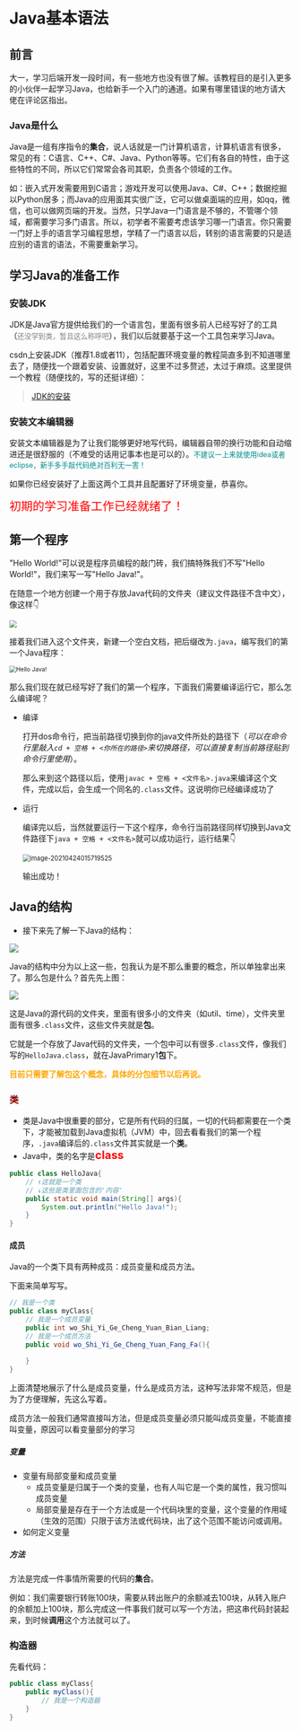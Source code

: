# Java基本语法

## 前言

大一，学习后端开发一段时间，有一些地方也没有很了解。该教程目的是引入更多的小伙伴一起学习Java，也给新手一个入门的通道。如果有哪里错误的地方请大佬在评论区指出。

### Java是什么

Java是一组有序指令的**集合**，说人话就是一门计算机语言，计算机语言有很多，常见的有：C语言、C++、C#、Java、Python等等。它们有各自的特性，由于这些特性的不同，所以它们常常会各司其职，负责各个领域的工作。

如：嵌入式开发需要用到C语言；游戏开发可以使用Java、C#、C++；数据挖掘以Python居多；而Java的应用面其实很广泛，它可以做桌面端的应用，如qq，微信，也可以做网页端的开发。当然，只学Java一门语言是不够的，不管哪个领域，都需要学习多门语言。所以，初学者不需要考虑该学习哪一门语言。你只需要一门好上手的语言学习编程思想，学精了一门语言以后，转别的语言需要的只是适应别的语言的语法，不需要重新学习。

## 学习Java的准备工作

### 安装JDK

JDK是Java官方提供给我们的一个语言包，里面有很多前人已经写好了的工具（<font style="font-size:90%;color:grey">还没学到类，暂且这么称呼吧</font>），我们以后就要基于这一个工具包来学习Java。

csdn上安装JDK（推荐1.8或者11），包括配置环境变量的教程简直多到不知道哪里去了，随便找一个跟着安装、设置就好，这里不过多赘述，太过于麻烦。这里提供一个教程（随便找的，写的还挺详细）：

> <a href="https://blog.csdn.net/qq_38436214/article/details/105071088?ops_request_misc=%7B%22request%5Fid%22%3A%22161917658716780269851322%22%2C%22scm%22%3A%2220140713.130102334..%22%7D&request_id=161917658716780269851322&biz_id=0&utm_medium=distribute.pc_search_result.none-task-blog-2~all~top_positive~default-1-105071088.first_rank_v2_pc_rank_v29&utm_term=jdk">JDK的安装</a>

### 安装文本编辑器

安装文本编辑器是为了让我们能够更好地写代码，编辑器自带的换行功能和自动缩进还是很舒服的（不难受的话用记事本也是可以的）。<font style="color:darkcyan;font-size:90%;">不建议一上来就使用idea或者eclipse，新手多手敲代码绝对百利无一害！</font>

如果你已经安装好了上面这两个工具并且配置好了环境变量，恭喜你。

<font style="color:red;font-size:1.3rem;">初期的学习准备工作已经就绪了！</font>

## 第一个程序

"Hello World!"可以说是程序员编程的敲门砖，我们搞特殊我们不写"Hello World!"，我们来写一写"Hello Java!"。

在随意一个地方创建一个用于存放Java代码的文件夹（建议文件路径不含中文），像这样:point_down:

<img src="Java基础语法(1)_2.png" style="zoom:80%">

接着我们进入这个文件夹，新建一个空白文档，把后缀改为`.java`，编写我们的第一个Java程序：

<img src="Java基础语法(1)_3.png" alt="Hello Java!" style="zoom:75%;" />

那么我们现在就已经写好了我们的第一个程序，下面我们需要编译运行它，那么怎么编译呢？

* 编译

  打开dos命令行，把当前路径切换到你的java文件所处的路径下（*可以在命令行里敲入`cd + 空格 + <你所在的路径>`来切换路径，可以直接复制当前路径贴到命令行里使用*）。

  那么来到这个路径以后，使用`javac + 空格 + <文件名>.java`来编译这个文件，完成以后，会生成一个同名的`.class`文件。这说明你已经编译成功了

* 运行

  编译完以后，当然就要运行一下这个程序，命令行当前路径同样切换到Java文件路径下`java + 空格 + <文件名>`就可以成功运行，运行结果:point_down:

  <img src="Java基础语法(1)_4.png" alt="image-20210424015719525" style="zoom:80%;" />

  输出成功！

## Java的结构

* 接下来先了解一下Java的结构：

<img src="Java基础语法(1)_1.png">

Java的结构中分为以上这一些，包我认为是不那么重要的概念，所以单独拿出来了。那么包是什么？首先先上图：

<img src="Java基础语法(1)_5.png">

这是Java的源代码的文件夹，里面有很多小的文件夹（如util、time），文件夹里面有很多`.class`文件，这些文件夹就是**包**。

它就是一个存放了Java代码的文件夹，一个包中可以有很多`.class`文件，像我们写的`HelloJava.class`，就在JavaPrimary1**包**下。

<font style="color:orange;font-weight:700">目前只需要了解包这个概念，具体的分包细节以后再说。</font>

### <font style="color:darkred;">类</font>

* 类是Java中很重要的部分，它是所有代码的归属，一切的代码都需要在一个类下，才能被加载到Java虚拟机（JVM）中，回去看看我们的第一个程序，`.java`编译后的`.class`文件其实就是一个**类**。
* Java中，类的名字是<font style="color:red;font-size:20px;font-weight:700">class</font>

```java
public class HelloJava{
    // ↑这就是一个类
    // ↓这些是类里面包含的'内容'
	public static void main(String[] args){
		System.out.println("Hello Java!");
	}
}
```

#### 成员

Java的一个类下具有两种成员：成员变量和成员方法。

下面来简单写写。

```java
// 我是一个类
public class myClass{
    // 我是一个成员变量
    public int wo_Shi_Yi_Ge_Cheng_Yuan_Bian_Liang;
    // 我是一个成员方法
    public void wo_Shi_Yi_Ge_Cheng_Yuan_Fang_Fa(){
        
    }
}
```

上面清楚地展示了什么是成员变量，什么是成员方法，这种写法非常不规范，但是为了方便理解，先这么写着。

成员方法一般我们通常直接叫方法，但是成员变量必须只能叫成员变量，不能直接叫变量，原因可以看变量部分的学习

##### 变量

* 变量有局部变量和成员变量
  * 成员变量是归属于一个类的变量，也有人叫它是一个类的属性，我习惯叫成员变量
  * 局部变量是存在于一个方法或是一个代码块里的变量，这个变量的作用域（生效的范围）只限于该方法或代码块，出了这个范围不能访问或调用。
* 如何定义变量

##### 方法

方法是完成一件事情所需要的代码的**集合**。

例如：我们需要银行转账100块，需要从转出账户的余额减去100块，从转入账户的余额加上100块，那么完成这一件事我们就可以写一个方法，把这串代码封装起来，到时候**调用**这个方法就可以了。

### 构造器

先看代码：

```java
public class myClass{
	public myClass(){
        // 我是一个构造器
    }
}
```

